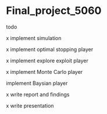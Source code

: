# Final_project_5060
todo

x implement simulation

x implement optimal stopping player

x implement explore exploit player

x implement Monte Carlo player

implement Baysian player

x write report and findings

x write presentation
